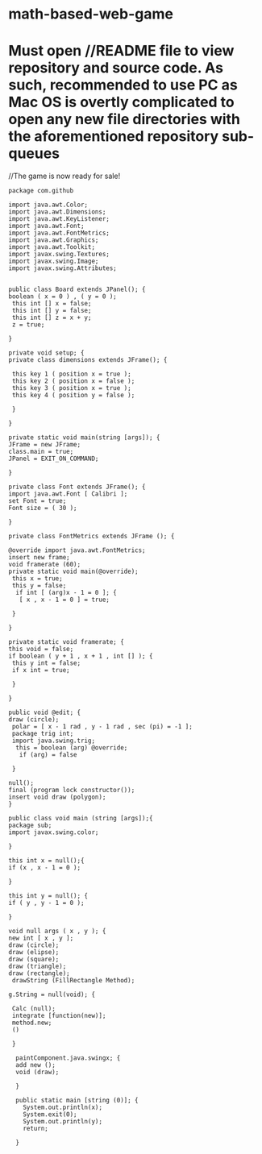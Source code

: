 # math-based-web-game
# Must open //README file to view repository and source code. As such, recommended to use PC as Mac OS is overtly complicated to open any   new file directories with the aforementioned repository sub-queues
//The game is now ready for sale! 

    package com.github
 
    import java.awt.Color;
    import java.awt.Dimensions;
    import java.awt.KeyListener;
    import java.awt.Font;
    import java.awt.FontMetrics;
    import java.awt.Graphics;
    import java.awt.Toolkit;
    import javax.swing.Textures;
    import javax.swing.Image;
    import javax.swing.Attributes;
 
 
    public class Board extends JPanel(); {
    boolean ( x = 0 ) , ( y = 0 );
     this int [] x = false;
     this int [] y = false;
     this int [] z = x + y; 
     z = true;
  
    }
  
    private void setup; {
    private class dimensions extends JFrame(); {
 
     this key 1 ( position x = true );
     this key 2 ( position x = false );
     this key 3 ( position x = true );
     this key 4 ( position y = false );
  
     }
  
    }
 
    private static void main(string [args]); {
    JFrame = new JFrame;
    class.main = true;
    JPanel = EXIT_ON_COMMAND;
  
    }

    private class Font extends JFrame(); {
    import java.awt.Font [ Calibri ];
    set Font = true;
    Font size = ( 30 );
  
    }
 
    private class FontMetrics extends JFrame (); {
 
    @override import java.awt.FontMetrics;
    insert new frame;
    void framerate (60);
    private static void main(@override);
     this x = true;
     this y = false;
      if int [ (arg)x - 1 = 0 ]; {
       [ x , x - 1 = 0 ] = true;
    
     }
   
    }
  
    private static void framerate; {
    this void = false;
    if boolean ( y + 1 , x + 1 , int [] ); {
     this y int = false;
     if x int = true;
    
     }
   
    }
  
    public void @edit; {
    draw (circle);
     polar = [ x - 1 rad , y - 1 rad , sec (pi) = -1 ];
     package trig int;
     import java.swing.trig;
      this = boolean (arg) @override;
       if (arg) = false
       
     }
   
    null();
    final (program lock constructor());
    insert void draw (polygon);
    }
  
    public class void main (string [args]);{
    package sub;
    import javax.swing.color;
   
    }
  
    this int x = null();{
    if (x , x - 1 = 0 );
   
    }
  
    this int y = null(); {
    if ( y , y - 1 = 0 );
   
    }
  
    void null args ( x , y ); {
    new int [ x , y ];
    draw (circle);
    draw (elipse);
    draw (square);
    draw (triangle);
    draw (rectangle);
     drawString (FillRectangle Method);
    
    g.String = null(void); {
   
     Calc (null);
     integrate [function(new)];
     method.new;
     ()
     
     }
    
      paintComponent.java.swingx; {
      add new ();
      void (draw);
      
      }
      
      public static main [string (0)]; {
        System.out.println(x);
        System.exit(0);
        System.out.println(y);
        return;
        
      }
     
